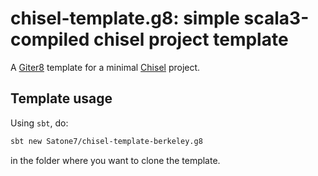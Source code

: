 chisel-template.g8: simple scala3-compiled chisel project template
=================

A [Giter8][g8] template for a minimal [Chisel][Chisel] project.

Template usage
--------------
Using `sbt`, do:

```Bash
sbt new Satone7/chisel-template-berkeley.g8
```

in the folder where you want to clone the template.

[g8]: http://www.foundweekends.org/giter8/
[Scala 3]: http://dotty.epfl.ch/
[Nicolas Stucki]: https://github.com/nicolasstucki
[Chisel]: https://www.chisel-lang.org/
[chipsalliance/chisel-template]: https://github.com/chipsalliance/chisel-template